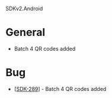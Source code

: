 SDKv2.Android 


# General  

- Batch 4 QR codes added


# Bug

* [[SDK-289](https://mybrain.atlassian.net/browse/SDK-289)] - Batch 4 QR codes added


